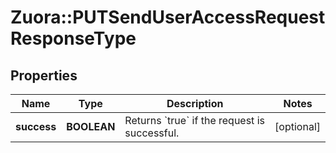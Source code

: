 # Zuora::PUTSendUserAccessRequestResponseType

## Properties
Name | Type | Description | Notes
------------ | ------------- | ------------- | -------------
**success** | **BOOLEAN** | Returns &#x60;true&#x60; if the request is successful.  | [optional] 


